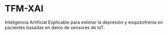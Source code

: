 # TFM-XAI
Inteligencia Artificial Explicable para estimar la depresión y esquizofrenia en pacientes basadas en datos de sensores de IoT.
